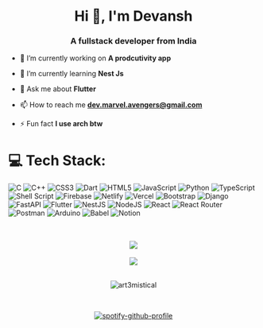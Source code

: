 <h1 align="center">Hi 👋, I'm Devansh</h1>
<h3 align="center">A fullstack developer from India</h3>

- 🔭 I’m currently working on **A prodcutivity app**

- 🌱 I’m currently learning **Nest Js**

- 💬 Ask me about **Flutter**

- 📫 How to reach me **dev.marvel.avengers@gmail.com**

- ⚡ Fun fact **I use arch btw**



# 💻 Tech Stack:
![C](https://img.shields.io/badge/c-%2300599C.svg?style=for-the-badge&logo=c&logoColor=white) ![C++](https://img.shields.io/badge/c++-%2300599C.svg?style=for-the-badge&logo=c%2B%2B&logoColor=white) ![CSS3](https://img.shields.io/badge/css3-%231572B6.svg?style=for-the-badge&logo=css3&logoColor=white) ![Dart](https://img.shields.io/badge/dart-%230175C2.svg?style=for-the-badge&logo=dart&logoColor=white) ![HTML5](https://img.shields.io/badge/html5-%23E34F26.svg?style=for-the-badge&logo=html5&logoColor=white) ![JavaScript](https://img.shields.io/badge/javascript-%23323330.svg?style=for-the-badge&logo=javascript&logoColor=%23F7DF1E) ![Python](https://img.shields.io/badge/python-3670A0?style=for-the-badge&logo=python&logoColor=ffdd54) ![TypeScript](https://img.shields.io/badge/typescript-%23007ACC.svg?style=for-the-badge&logo=typescript&logoColor=white) ![Shell Script](https://img.shields.io/badge/shell_script-%23121011.svg?style=for-the-badge&logo=gnu-bash&logoColor=white) ![Firebase](https://img.shields.io/badge/firebase-%23039BE5.svg?style=for-the-badge&logo=firebase) ![Netlify](https://img.shields.io/badge/netlify-%23000000.svg?style=for-the-badge&logo=netlify&logoColor=#00C7B7) ![Vercel](https://img.shields.io/badge/vercel-%23000000.svg?style=for-the-badge&logo=vercel&logoColor=white) ![Bootstrap](https://img.shields.io/badge/bootstrap-%23563D7C.svg?style=for-the-badge&logo=bootstrap&logoColor=white) ![Django](https://img.shields.io/badge/django-%23092E20.svg?style=for-the-badge&logo=django&logoColor=white) ![FastAPI](https://img.shields.io/badge/FastAPI-005571?style=for-the-badge&logo=fastapi) ![Flutter](https://img.shields.io/badge/Flutter-%2302569B.svg?style=for-the-badge&logo=Flutter&logoColor=white) ![NestJS](https://img.shields.io/badge/nestjs-%23E0234E.svg?style=for-the-badge&logo=nestjs&logoColor=white) ![NodeJS](https://img.shields.io/badge/node.js-6DA55F?style=for-the-badge&logo=node.js&logoColor=white) ![React](https://img.shields.io/badge/react-%2320232a.svg?style=for-the-badge&logo=react&logoColor=%2361DAFB) ![React Router](https://img.shields.io/badge/React_Router-CA4245?style=for-the-badge&logo=react-router&logoColor=white) ![Postman](https://img.shields.io/badge/Postman-FF6C37?style=for-the-badge&logo=postman&logoColor=white) ![Arduino](https://img.shields.io/badge/-Arduino-00979D?style=for-the-badge&logo=Arduino&logoColor=white) ![Babel](https://img.shields.io/badge/Babel-F9DC3e?style=for-the-badge&logo=babel&logoColor=black) ![Notion](https://img.shields.io/badge/Notion-%23000000.svg?style=for-the-badge&logo=notion&logoColor=white)

<br/>
<br/>
<!-- <center> -->
<div align="center">
<a href="https://github.com/art3mistical/github-readme-stats">
  <img align="center" src="https://github-readme-stats-dun-xi.vercel.app/api?username=ART3MISTICAL&&show_icons=true&count_private=true&theme=dark" />
</a>
</div>
<br/>
<div align="center">
<a href="https://github.com/art3mistical/github-readme-stats">
  <img align="center" src="https://github-readme-stats-dun-xi.vercel.app/api/top-langs/?username=art3mistical&&layout=compact&&langs_count=7&count_private=true&hide=CMake,WebAssembly,PureBasic,C,c%2B%2B,swift,kotlin&theme=dark&exclude_repo=configs"/>
</a>
</div>
<br/>
<p align="center"><img align="center" src="https://github-readme-streak-stats.herokuapp.com/?user=art3mistical&theme=dark" alt="art3mistical" /></p>

<br/>
<div align="center">
 
[![spotify-github-profile](https://spotify-github-profile.vercel.app/api/view?uid=f9fnalnzcmlhzdf2w2lnmiz0k&cover_image=true&theme=compact&show_offline=true)](https://spotify-github-profile.vercel.app/api/view?uid=f9fnalnzcmlhzdf2w2lnmiz0k&redirect=true)
 </div>
<!--   <p>&nbsp;<img align="center" src="https://github-readme-stats.vercel.app/api?username=art3mistical&show_icons=true&theme=dark&locale=en" alt="art3mistical" /></p> -->

<!--  <center> -->
<!-- </div> -->




